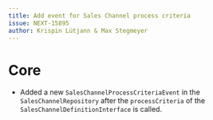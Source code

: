 ```yaml
---
title: Add event for Sales Channel process criteria
issue: NEXT-15895
author: Krispin Lütjann & Max Stegmeyer
---
```

# Core
* Added a new `SalesChannelProcessCriteriaEvent` in the `SalesChannelRepository` after the `processCriteria` of the `SalesChannelDefinitionInterface` is called.
